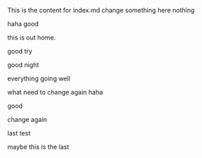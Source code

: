 This is the content for index.md
change something here
nothing

haha good

this is out home.

good try

good night

everything going well

what
need to change again
haha

good

change again

last test

maybe this is the last

